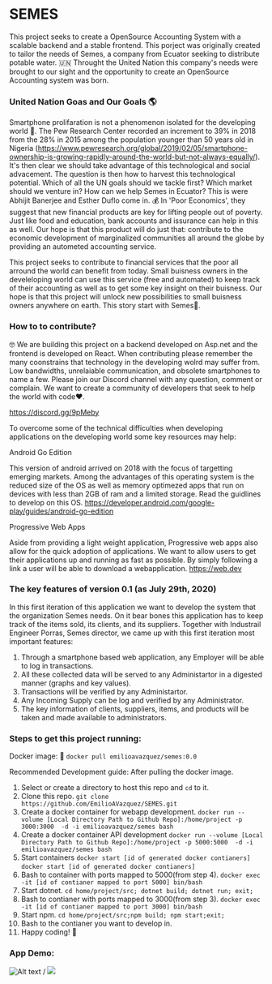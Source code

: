 # SEMES

This project seeks to create a OpenSource Accounting System with a scalable backend and a stable frontend. This porject was originally created to tailor the needs of Semes, a company from Ecuator seeking to distribute potable water. 🇺🇳  Throught the United Nation this company's needs were brought to our sight and the opportunity to create an OpenSource Accounting system was born.

### United Nation Goas and Our Goals 🌎

Smartphone prolifaration  is not a phenomenon isolated for the developing world 📱. The Pew Research Center recorded an increment to 39% in 2018 from the 28% in 2015 among the population younger than 50 years old in Nigeria (https://www.pewresearch.org/global/2019/02/05/smartphone-ownership-is-growing-rapidly-around-the-world-but-not-always-equally/). It's then clear we should take advantage of this technological and social advacement. The question is then how to harvest this technological potential. Which of all the UN goals should we tackle first? Which market should we venture in? How can we help Semes in Ecuator? This is were Abhijit Banerjee and Esther Duflo come in. 💰 In 'Poor Economics', they suggest that new financial products  are key for lifting people out of poverty. Just like food and education, bank accounts and issurance can help in this as well. Our hope is that this product will do just that: contribute to the economic development of marginalized communities all around the globe by providing an autometed accounting service. 

This project seeks to contribute to financial services that the poor all arround the world can benefit from today. Small buisness owners in the develeloping world can use this service (free and automated) to keep track of their accounting as well as to get some key insight on their buisness. Our hope is that this project will unlock new possibilities to small buisness owners anywhere on earth. This story start with Semes🎉.

### How to to contribute?

🤓 We are building this project on a backend developed on Asp.net and the frontend is developed on React. When contributing please remember the many coonstrains that technology in the developing wolrd may suffer from. Low bandwidths, unrelaiable communication, and obsolete smartphones to name a few. Please join our Discord channel with any question, comment or complain. We want to create a community of developers that seek to help the world with code❤️.
 
https://discord.gg/9pMeby

To overcome some of the technical difficulties when developing applications on the developing world some key resources may help:

Android Go Edition 

This version of android arrived on 2018 with the focus of targetting emerging markets. Among the advantages of this operating system is the reduced size of the OS as well as memory optimezed apps that run on devices with less than 2GB of ram and a limited storage. Read the guidlines to develop on this OS.
https://developer.android.com/google-play/guides/android-go-edition

Progressive Web Apps

Aside from providing a light weight application, Progressive web apps also allow for the quick adoption of applications. We want to allow users to get their applications up and running as fast as possible. By simply following a link a user will be able to download a webapplication.
https://web.dev

### The key features of version 0.1 (as July 29th, 2020)

In this first iteration of this application we want to develop the system that the organization Semes needs. On it bear bones this application has to keep track of the items sold, its clients, and its suppliers. Together with Industrail Engineer Porras, Semes director, we came up with this first iteration most important features: 

1) Through a smartphone based web application, any Employer will be able to log in transactions.
2) All these collected data will be served to any Administartor in a digested manner (graphs and key values). 
3) Transactions will be verified by any Administartor.
4) Any Incoming Supply can be log and verified by any Administrator.
5) The key information of clients, suppliers, items, and products will be taken and made available to administrators.

### Steps to get this project running:

 Docker image: 🐳
 ```docker pull emilioavazquez/semes:0.0```
 
 Recommended Development guide: 
 After pulling the docker image.
 1) Select or create a directory to host this repo and  ```cd``` to it.
 2) Clone this repo.
   ```git clone https://github.com/EmilioAVazquez/SEMES.git```
 2) Create a docker container for webapp development.
 ```docker run --volume [Local Directory Path to Github Repo]:/home/project -p 3000:3000  -d -i emilioavazquez/semes bash```
 3) Create a docker container API development
 ```docker run --volume [Local Directory Path to Github Repo]:/home/project -p 5000:5000  -d -i emilioavazquez/semes bash```
 4) Start containers
  ```docker start [id of generated docker contianers]```
  ```docker start [id of generated docker contianers]```
 5) Bash to container  with ports mapped to 5000(from step 4). 
  ```docker exec -it [id of contianer mapped to port 5000] bin/bash```
 6) Start dotnet.
  ```cd home/project/src; dotnet build; dotnet run; exit;```
 7) Bash to contianer with ports mapped to  3000(from step 3).
  ```docker exec -it [id of contianer mapped to port 3000] bin/bash```
 8) Start npm.
 ```cd home/project/src;npm build; npm start;exit;```
 9) Bash to the contianer you want to develop in.
 10) Happy coding! 🎉


 ### App Demo:


 ![Alt text](demo.gif) / ![](demo.gif)
 








